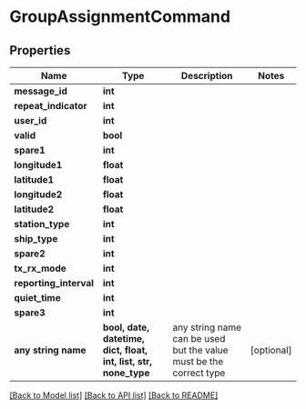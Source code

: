 # GroupAssignmentCommand


## Properties
Name | Type | Description | Notes
------------ | ------------- | ------------- | -------------
**message_id** | **int** |  | 
**repeat_indicator** | **int** |  | 
**user_id** | **int** |  | 
**valid** | **bool** |  | 
**spare1** | **int** |  | 
**longitude1** | **float** |  | 
**latitude1** | **float** |  | 
**longitude2** | **float** |  | 
**latitude2** | **float** |  | 
**station_type** | **int** |  | 
**ship_type** | **int** |  | 
**spare2** | **int** |  | 
**tx_rx_mode** | **int** |  | 
**reporting_interval** | **int** |  | 
**quiet_time** | **int** |  | 
**spare3** | **int** |  | 
**any string name** | **bool, date, datetime, dict, float, int, list, str, none_type** | any string name can be used but the value must be the correct type | [optional]

[[Back to Model list]](../README.md#documentation-for-models) [[Back to API list]](../README.md#documentation-for-api-endpoints) [[Back to README]](../README.md)



